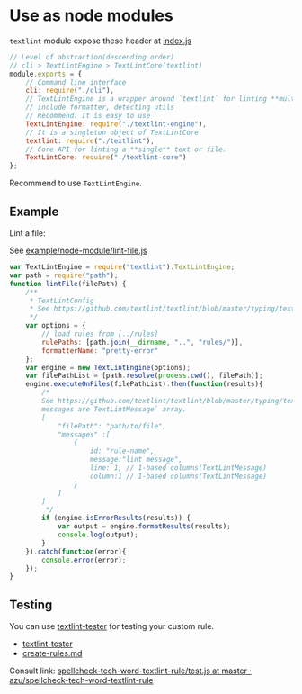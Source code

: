 # Use as node modules

`textlint` module expose these header at [index.js](../src/index.js)

```js
// Level of abstraction(descending order)
// cli > TextLintEngine > TextLintCore(textlint)
module.exports = {
    // Command line interface
    cli: require("./cli"),
    // TextLintEngine is a wrapper around `textlint` for linting **multiple** files
    // include formatter, detecting utils
    // Recommend: It is easy to use
    TextLintEngine: require("./textlint-engine"),
    // It is a singleton object of TextLintCore
    textlint: require("./textlint"),
    // Core API for linting a **single** text or file.
    TextLintCore: require("./textlint-core")
};

```

Recommend to use `TextLintEngine`.

## Example

Lint a file:

See [example/node-module/lint-file.js](example/node-module/lint-file.js)

```js
var TextLintEngine = require("textlint").TextLintEngine;
var path = require("path");
function lintFile(filePath) {
    /**
     * TextLintConfig
     * See https://github.com/textlint/textlint/blob/master/typing/textlint.d.ts
     */
    var options = {
        // load rules from [../rules]
        rulePaths: [path.join(__dirname, "..", "rules/")],
        formatterName: "pretty-error"
    };
    var engine = new TextLintEngine(options);
    var filePathList = [path.resolve(process.cwd(), filePath)];
    engine.executeOnFiles(filePathList).then(function(results){
        /* 
        See https://github.com/textlint/textlint/blob/master/typing/textlint.d.ts
        messages are TextLintMessage` array.
        [
            "filePath": "path/to/file",
            "messages" :[
                {
                    id: "rule-name",
                    message:"lint message",
                    line: 1, // 1-based columns(TextLintMessage)
                    column:1 // 1-based columns(TextLintMessage)
                }
            ]
        ]
         */
        if (engine.isErrorResults(results)) {
            var output = engine.formatResults(results);
            console.log(output);
        }
    }).catch(function(error){
        console.error(error);
    });
}
```

## Testing

You can use [textlint-tester](https://github.com/textlint/textlint-tester "textlint-tester") for testing your custom rule.

- [textlint-tester](https://github.com/textlint/textlint-tester "textlint-tester")
- [create-rules.md](./create-rules.md)

Consult link: [spellcheck-tech-word-textlint-rule/test.js at master · azu/spellcheck-tech-word-textlint-rule](https://github.com/azu/spellcheck-tech-word-textlint-rule/blob/master/test/test.js "spellcheck-tech-word-textlint-rule/test.js at master · azu/spellcheck-tech-word-textlint-rule")